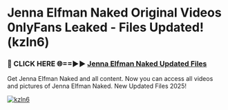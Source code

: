 # Jenna Elfman Naked Original Videos 0nlyFans Leaked - Files Updated! (kzln6)

<h3>🔴 CLICK HERE 🌐==►► <a href="https://tinyurl.com/yckcrads" rel="nofollow">Jenna Elfman Naked Updated Files</a></h3>

Get Jenna Elfman Naked and all content. Now you can access all videos and pictures of Jenna Elfman Naked. New Updated Files 2025!

[![kzln6](https://i.imgur.com/hpKpOFt.gif)](https://tinyurl.com/yckcrads)
